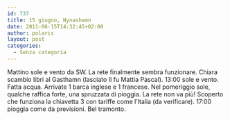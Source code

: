 ```yaml
---
id: 737
title: 15 giugno, Nynashamn
date: 2011-06-15T14:32:45+02:00
author: polaris
layout: post
categories:
  - Senza categoria
---
```

Mattino sole e vento da SW. La rete finalmente sembra funzionare. Chiara scambio libri al Gasthamn (lasciato Il fu Mattia Pascal). 13:00 sole e vento. Fatta acqua. Arrivate 1 barca inglese e 1 francese. Nel pomeriggio sole, qualche raffica forte, una spruzzata di pioggia. La rete non va più! Scoperto che funziona la chiavetta 3 con tariffe come l&#8217;Italia (da verificare). 17:00 pioggia come da previsioni. Bel tramonto.